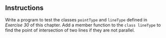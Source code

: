 ## Instructions
Write a program to test the classes `pointType` and `lineType` defined in _Exercise 30_ of this chapter. Add a member function to the `class lineType` to find the point of intersection of two lines if they are not parallel. 
